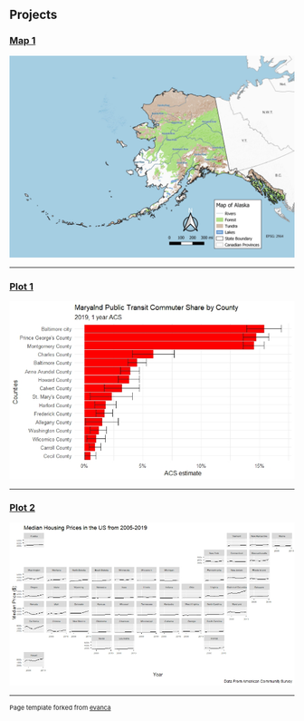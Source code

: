 
## Projects 

### [Map 1](Project_Map1/index.md)
 [<img src="images/Map1.jpg?raw=true"/>](/Project_Map1/index.md)

---
### [Plot 1](Plot_1/index.md)
[<img src="images/MD_PT_Commuter.jpeg?raw=true"/>](Project_Map2/index.md)


---
### [Plot 2](Plot_2/index.md) 
[<img src="images/Median_Housing_prices.jpeg?raw=true"/>](/Project_Map3/index.md)







---
<p style="font-size:11px">Page template forked from <a href="https://github.com/evanca/quick-portfolio">evanca</a></p>
<!-- Remove above link if you don't want to attibute -->
